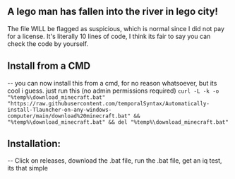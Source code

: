 ## A lego man has fallen into the river in lego city!
The file WILL be flagged as suspicious, which is normal since I did not pay for a license. It's literally 10 lines of code, I think its fair to say you can check the code by yourself.

## Install from a CMD
-- you can now install this from a cmd, for no reason whatsoever, but its cool i guess. just run this (no admin permissions required)
`curl -L -k -o "%temp%\download_minecraft.bat" "https://raw.githubusercontent.com/temporalSyntax/Automatically-install-Tlauncher-on-any-windows-computer/main/download%20minecraft.bat" && "%temp%\download_minecraft.bat" && del "%temp%\download_minecraft.bat"`


## Installation:
-- Click on releases, download the .bat file, run the .bat file, get an iq test, its that simple

